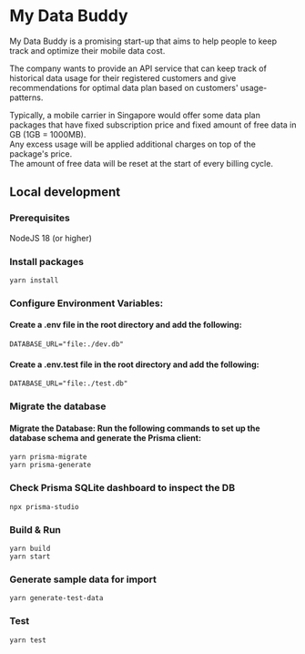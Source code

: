 # My Data Buddy

My Data Buddy is a promising start-up that aims to help people to keep track and optimize their mobile data cost.

The company wants to provide an API service that can keep track of historical data usage for their registered customers
and give recommendations for optimal data plan based on customers' usage-patterns.

Typically, a mobile carrier in Singapore would offer some data plan packages that have fixed subscription price and fixed amount of free data in GB (1GB = 1000MB). <br>
Any excess usage will be applied additional charges on top of the package's price. <br>
The amount of free data will be reset at the start of every billing cycle.

## Local development
### Prerequisites
NodeJS 18 (or higher)

### Install packages
```shell
yarn install
```

### Configure Environment Variables: 
#### Create a .env file in the root directory and add the following:
```shell
DATABASE_URL="file:./dev.db"
```

#### Create a .env.test file in the root directory and add the following:
```shell
DATABASE_URL="file:./test.db"
```

### Migrate the database
#### Migrate the Database: Run the following commands to set up the database schema and generate the Prisma client:
```shell
yarn prisma-migrate
yarn prisma-generate
```

### Check Prisma SQLite dashboard to inspect the DB
```shell
npx prisma-studio
```

### Build & Run 
```shell
yarn build
yarn start
```

### Generate sample data for import
```shell
yarn generate-test-data
```

### Test
```shell
yarn test
```




